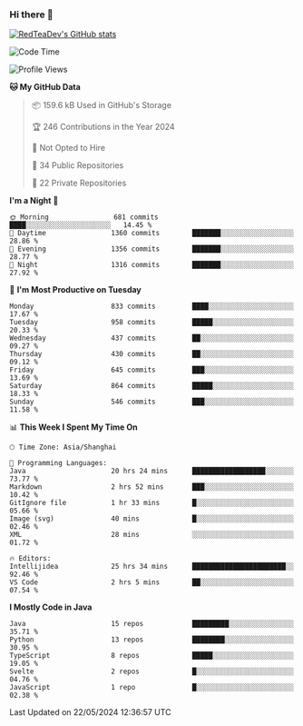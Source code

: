 ### Hi there 👋

<!--
**RedTeaDev/RedTeaDev** is a ✨ _special_ ✨ repository because its `README.md` (this file) appears on your GitHub profile.

Here are some ideas to get you started:

- 🔭 I’m currently working on ...
- 🌱 I’m currently learning ...
- 👯 I’m looking to collaborate on ...
- 🤔 I’m looking for help with ...
- 💬 Ask me about ...
- 📫 How to reach me: ...
- 😄 Pronouns: ...
- ⚡ Fun fact: ...
-->

<!--
[![wakatime](https://wakatime.com/badge/user/6b101ed0-04c0-4490-9283-eb61f2efff96.svg)](https://wakatime.com/@6b101ed0-04c0-4490-9283-eb61f2efff96)
!-->

[![RedTeaDev's GitHub stats](https://github-readme-stats.vercel.app/api?username=RedTeaDev)](https://github.com/anuraghazra/github-readme-stats)
<!--
[![willianrod's wakatime stats](https://github-readme-stats.vercel.app/api/wakatime?username=RedTeaDev)](https://github.com/anuraghazra/github-readme-stats)
!-->
<!--START_SECTION:waka-->
![Code Time](http://img.shields.io/badge/Code%20Time-2%2C280%20hrs%2025%20mins-blue)

![Profile Views](http://img.shields.io/badge/Profile%20Views-1-blue)

**🐱 My GitHub Data** 

> 📦 159.6 kB Used in GitHub's Storage 
 > 
> 🏆 246 Contributions in the Year 2024
 > 
> 🚫 Not Opted to Hire
 > 
> 📜 34 Public Repositories 
 > 
> 🔑 22 Private Repositories 
 > 
**I'm a Night 🦉** 

```text
🌞 Morning                681 commits         ████░░░░░░░░░░░░░░░░░░░░░   14.45 % 
🌆 Daytime                1360 commits        ███████░░░░░░░░░░░░░░░░░░   28.86 % 
🌃 Evening                1356 commits        ███████░░░░░░░░░░░░░░░░░░   28.77 % 
🌙 Night                  1316 commits        ███████░░░░░░░░░░░░░░░░░░   27.92 % 
```
📅 **I'm Most Productive on Tuesday** 

```text
Monday                   833 commits         ████░░░░░░░░░░░░░░░░░░░░░   17.67 % 
Tuesday                  958 commits         █████░░░░░░░░░░░░░░░░░░░░   20.33 % 
Wednesday                437 commits         ██░░░░░░░░░░░░░░░░░░░░░░░   09.27 % 
Thursday                 430 commits         ██░░░░░░░░░░░░░░░░░░░░░░░   09.12 % 
Friday                   645 commits         ███░░░░░░░░░░░░░░░░░░░░░░   13.69 % 
Saturday                 864 commits         █████░░░░░░░░░░░░░░░░░░░░   18.33 % 
Sunday                   546 commits         ███░░░░░░░░░░░░░░░░░░░░░░   11.58 % 
```


📊 **This Week I Spent My Time On** 

```text
🕑︎ Time Zone: Asia/Shanghai

💬 Programming Languages: 
Java                     20 hrs 24 mins      ██████████████████░░░░░░░   73.77 % 
Markdown                 2 hrs 52 mins       ███░░░░░░░░░░░░░░░░░░░░░░   10.42 % 
GitIgnore file           1 hr 33 mins        █░░░░░░░░░░░░░░░░░░░░░░░░   05.66 % 
Image (svg)              40 mins             █░░░░░░░░░░░░░░░░░░░░░░░░   02.46 % 
XML                      28 mins             ░░░░░░░░░░░░░░░░░░░░░░░░░   01.72 % 

🔥 Editors: 
Intellijidea             25 hrs 34 mins      ███████████████████████░░   92.46 % 
VS Code                  2 hrs 5 mins        ██░░░░░░░░░░░░░░░░░░░░░░░   07.54 % 
```

**I Mostly Code in Java** 

```text
Java                     15 repos            █████████░░░░░░░░░░░░░░░░   35.71 % 
Python                   13 repos            ████████░░░░░░░░░░░░░░░░░   30.95 % 
TypeScript               8 repos             █████░░░░░░░░░░░░░░░░░░░░   19.05 % 
Svelte                   2 repos             █░░░░░░░░░░░░░░░░░░░░░░░░   04.76 % 
JavaScript               1 repo              █░░░░░░░░░░░░░░░░░░░░░░░░   02.38 % 
```




 Last Updated on 22/05/2024 12:36:57 UTC
<!--END_SECTION:waka-->


